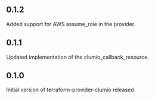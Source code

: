 ## 0.1.2
Added support for AWS assume_role in the provider.

## 0.1.1
Updated implementation of the clumio_callback_resource.

## 0.1.0
Initial version of terraform-provider-clumio released